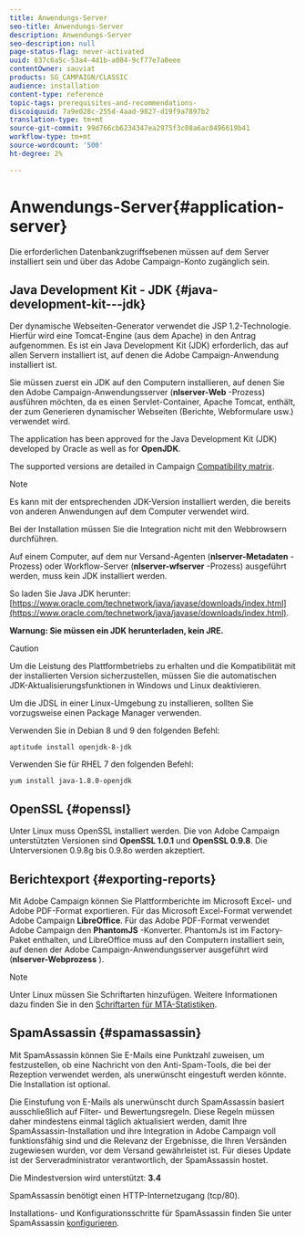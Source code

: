 ```yaml
---
title: Anwendungs-Server
seo-title: Anwendungs-Server
description: Anwendungs-Server
seo-description: null
page-status-flag: never-activated
uuid: 837c6a5c-53a4-4d1b-a084-9cf77e7a0eee
contentOwner: sauviat
products: SG_CAMPAIGN/CLASSIC
audience: installation
content-type: reference
topic-tags: prerequisites-and-recommendations-
discoiquuid: 7a9e028c-255d-4aad-9827-d19f9a7897b2
translation-type: tm+mt
source-git-commit: 99d766cb6234347ea2975f3c08a6ac0496619b41
workflow-type: tm+mt
source-wordcount: '500'
ht-degree: 2%

---
```



# Anwendungs-Server{#application-server}

Die erforderlichen Datenbankzugriffsebenen müssen auf dem Server installiert sein und über das Adobe Campaign-Konto zugänglich sein.

## Java Development Kit - JDK {#java-development-kit---jdk}

Der dynamische Webseiten-Generator verwendet die JSP 1.2-Technologie. Hierfür wird eine Tomcat-Engine (aus dem Apache) in den Antrag aufgenommen. Es ist ein Java Development Kit (JDK) erforderlich, das auf allen Servern installiert ist, auf denen die Adobe Campaign-Anwendung installiert ist.

Sie müssen zuerst ein JDK auf den Computern installieren, auf denen Sie den Adobe Campaign-Anwendungsserver (**nlserver-Web** -Prozess) ausführen möchten, da es einen Servlet-Container, Apache Tomcat, enthält, der zum Generieren dynamischer Webseiten (Berichte, Webformulare usw.) verwendet wird.

The application has been approved for the Java Development Kit (JDK) developed by Oracle as well as for **OpenJDK**.

The supported versions are detailed in Campaign [Compatibility matrix](../../rn/using/compatibility-matrix.md).

>[!NOTE]
>
>Es kann mit der entsprechenden JDK-Version installiert werden, die bereits von anderen Anwendungen auf dem Computer verwendet wird.
>  
>Bei der Installation müssen Sie die Integration nicht mit den Webbrowsern durchführen.
>
>Auf einem Computer, auf dem nur Versand-Agenten (**nlserver-Metadaten** -Prozess) oder Workflow-Server (**nlserver-wfserver** -Prozess) ausgeführt werden, muss kein JDK installiert werden.

So laden Sie Java JDK herunter: [https://www.oracle.com/technetwork/java/javase/downloads/index.html](https://www.oracle.com/technetwork/java/javase/downloads/index.html).

**Warnung: Sie müssen ein JDK herunterladen, kein JRE.**

>[!CAUTION]
>
>Um die Leistung des Plattformbetriebs zu erhalten und die Kompatibilität mit der installierten Version sicherzustellen, müssen Sie die automatischen JDK-Aktualisierungsfunktionen in Windows und Linux deaktivieren.

Um die JDSL in einer Linux-Umgebung zu installieren, sollten Sie vorzugsweise einen Package Manager verwenden.

Verwenden Sie in Debian 8 und 9 den folgenden Befehl:

```
aptitude install openjdk-8-jdk
```

Verwenden Sie für RHEL 7 den folgenden Befehl:

```
yum install java-1.8.0-openjdk
```

## OpenSSL {#openssl}

Unter Linux muss OpenSSL installiert werden. Die von Adobe Campaign unterstützten Versionen sind **OpenSSL 1.0.1** und **OpenSSL 0.9.8**. Die Unterversionen 0.9.8g bis 0.9.8o werden akzeptiert.

## Berichtexport {#exporting-reports}

Mit Adobe Campaign können Sie Plattformberichte im Microsoft Excel- und Adobe PDF-Format exportieren. Für das Microsoft Excel-Format verwendet Adobe Campaign **LibreOffice**. Für das Adobe PDF-Format verwendet Adobe Campaign den **PhantomJS** -Konverter. PhantomJs ist im Factory-Paket enthalten, und LibreOffice muss auf den Computern installiert sein, auf denen der Adobe Campaign-Anwendungsserver ausgeführt wird (**nlserver-Webprozess** ).

>[!NOTE]
>
>Unter Linux müssen Sie Schriftarten hinzufügen. Weitere Informationen dazu finden Sie in den [Schriftarten für MTA-Statistiken](../../installation/using/prerequisites-of-campaign-installation-in-linux.md#fonts-for-mta-statistics).

## SpamAssassin {#spamassassin}

Mit SpamAssassin können Sie E-Mails eine Punktzahl zuweisen, um festzustellen, ob eine Nachricht von den Anti-Spam-Tools, die bei der Rezeption verwendet werden, als unerwünscht eingestuft werden könnte. Die Installation ist optional.

Die Einstufung von E-Mails als unerwünscht durch SpamAssassin basiert ausschließlich auf Filter- und Bewertungsregeln. Diese Regeln müssen daher mindestens einmal täglich aktualisiert werden, damit Ihre SpamAssassin-Installation und ihre Integration in Adobe Campaign voll funktionsfähig sind und die Relevanz der Ergebnisse, die Ihren Versänden zugewiesen wurden, vor dem Versand gewährleistet ist. Für dieses Update ist der Serveradministrator verantwortlich, der SpamAssassin hostet.

Die Mindestversion wird unterstützt: **3.4**

SpamAssassin benötigt einen HTTP-Internetzugang (tcp/80).

Installations- und Konfigurationsschritte für SpamAssassin finden Sie unter SpamAssassin [konfigurieren](../../installation/using/configuring-spamassassin.md).
